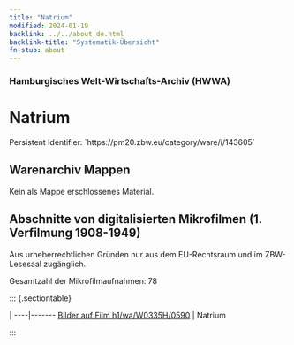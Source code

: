 ```yaml
---
title: "Natrium"
modified: 2024-01-19
backlink: ../../about.de.html
backlink-title: "Systematik-Übersicht"
fn-stub: about
---
```


### Hamburgisches Welt-Wirtschafts-Archiv (HWWA)

# Natrium

<div class="hint">Persistent Identifier: `https://pm20.zbw.eu/category/ware/i/143605`</div>







## Warenarchiv Mappen





Kein als Mappe erschlossenes Material.



<a id="filmsections" />

## Abschnitte von digitalisierten Mikrofilmen (1. Verfilmung 1908-1949)

<p>Aus urheberrechtlichen Gründen nur aus dem EU-Rechtsraum und im ZBW-Lesesaal zugänglich.</p>


<p>Gesamtzahl der Mikrofilmaufnahmen: 78</p>





::: {.sectiontable}

 | 
----|-------
<a class="btn" href="https://pm20.zbw.eu/film/h1/wa/W0335H/0590" rel="nofollow">Bilder auf Film h1/wa/W0335H/0590</a> | Natrium


:::
















